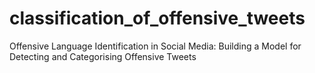 # classification_of_offensive_tweets
Offensive Language Identification in Social Media: Building a Model for Detecting and Categorising Offensive Tweets
